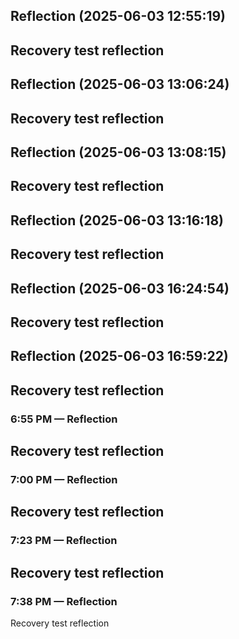 

## Reflection (2025-06-03 12:55:19)

Recovery test reflection
---


## Reflection (2025-06-03 13:06:24)

Recovery test reflection
---


## Reflection (2025-06-03 13:08:15)

Recovery test reflection
---


## Reflection (2025-06-03 13:16:18)

Recovery test reflection
---


## Reflection (2025-06-03 16:24:54)

Recovery test reflection
---


## Reflection (2025-06-03 16:59:22)

Recovery test reflection
---


### 6:55 PM — Reflection

Recovery test reflection
---


### 7:00 PM — Reflection

Recovery test reflection
---


### 7:23 PM — Reflection

Recovery test reflection
---


### 7:38 PM — Reflection

Recovery test reflection